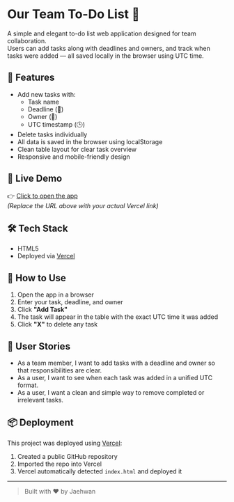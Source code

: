# Our Team To-Do List 📝

A simple and elegant to-do list web application designed for team collaboration.  
Users can add tasks along with deadlines and owners, and track when tasks were added — all saved locally in the browser using UTC time.

## 🔧 Features

- Add new tasks with:
  - Task name
  - Deadline (📅)
  - Owner (👤)
  - UTC timestamp (🕒)
- Delete tasks individually
- All data is saved in the browser using localStorage
- Clean table layout for clear task overview
- Responsive and mobile-friendly design

## 🔗 Live Demo

👉 [Click to open the app](https://team-todo-list.vercel.app)  
*(Replace the URL above with your actual Vercel link)*

## 🛠 Tech Stack

- HTML5
- Deployed via [Vercel](https://vercel.com)



## 🚀 How to Use

1. Open the app in a browser
2. Enter your task, deadline, and owner
3. Click **"Add Task"**
4. The task will appear in the table with the exact UTC time it was added
5. Click **"X"** to delete any task

## 📄 User Stories

- As a team member, I want to add tasks with a deadline and owner so that responsibilities are clear.
- As a user, I want to see when each task was added in a unified UTC format.
- As a user, I want a clean and simple way to remove completed or irrelevant tasks.

## 📦 Deployment

This project was deployed using [Vercel](https://vercel.com):

1. Created a public GitHub repository
2. Imported the repo into Vercel
3. Vercel automatically detected `index.html` and deployed it



---

> Built with ❤️ by Jaehwan

